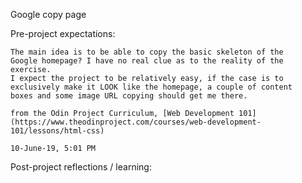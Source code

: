 Google copy page

Pre-project expectations: 

	The main idea is to be able to copy the basic skeleton of the 
	Google homepage? I have no real clue as to the reality of the
	exercise.
	I expect the project to be relatively easy, if the case is to 
	exclusively make it LOOK like the homepage, a couple of content
	boxes and some image URL copying should get me there.
	
	from the Odin Project Curriculum, [Web Development 101](https://www.theodinproject.com/courses/web-development-101/lessons/html-css)
	
	10-June-19, 5:01 PM

Post-project reflections / learning:


